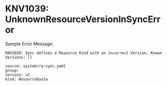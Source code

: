 [//]: # (Autogenerated file. Do not manually modify.)

# KNV1039: UnknownResourceVersionInSyncError

Sample Error Message:

```
KNV1039: Sync defines a Resource Kind with an incorrect Version. Known Versions: []

source: system/rq-sync.yaml
group: 
version: v2
kind: ResourceQuota
```
